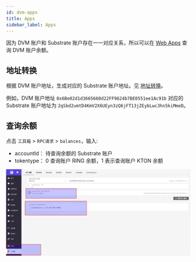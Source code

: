 ```yaml
---
id: dvm-apps
title: Apps
sidebar_label: Apps
---
```


因为 DVM 账户和 Substrate 账户存在一一对应关系，所以可以在 [Web Apps](https://apps.darwinia.network/#/account) 查询 DVM 账户余额。

## 地址转换

根据 DVM 账户地址，生成对应的 Substrate 账户地址。见 [地址转换](dvm-address)。

例如，DVM 账户地址 `0x6Be02d1d3665660d22FF9624b7BE0551ee1Ac91b` 对应的 Substrate 账户地址为 `2qSbd2umtD4KmV2X6UEyn3zQ6jFT13jZEybLwc3hn5kiMmeD`。

## 查询余额

点击 `工具箱` > `RPC请求` > `balances`，输入:
    
- accountId： 待查询余额的 Substrate 账户
- tokentype： 0 查询账户 RING 余额，1 表示查询账户 KTON 余额

![dvm query balance](assets/dvm/dvm-apps-1.png)
